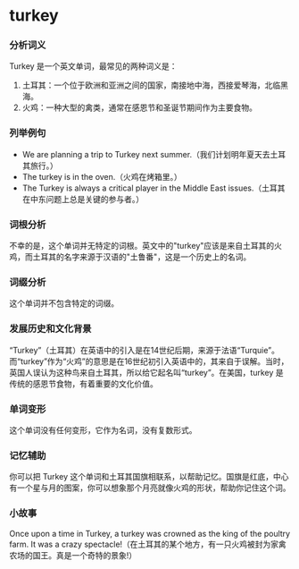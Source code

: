 # turkey

### 分析词义

  

Turkey 是一个英文单词，最常见的两种词义是：

  

1.  土耳其：一个位于欧洲和亚洲之间的国家，南接地中海，西接爱琴海，北临黑海。
2.  火鸡：一种大型的禽类，通常在感恩节和圣诞节期间作为主要食物。

  

### 列举例句

  

*   We are planning a trip to Turkey next summer.（我们计划明年夏天去土耳其旅行。）
*   The turkey is in the oven.（火鸡在烤箱里。）
*   The Turkey is always a critical player in the Middle East issues.（土耳其在中东问题上总是关键的参与者。）

  

### 词根分析

  

不幸的是，这个单词并无特定的词根。英文中的"turkey"应该是来自土耳其的火鸡，而土耳其的名字来源于汉语的"土鲁番"，这是一个历史上的名词。

  

### 词缀分析

  

这个单词并不包含特定的词缀。

  

### 发展历史和文化背景

  

“Turkey”（土耳其）在英语中的引入是在14世纪后期，来源于法语“Turquie”。而“turkey”作为“火鸡”的意思是在16世纪初引入英语中的，其来自于误解。当时，英国人误认为这种鸟来自土耳其，所以给它起名叫“turkey”。在美国，turkey 是传统的感恩节食物，有着重要的文化价值。

  

### 单词变形

  

这个单词没有任何变形，它作为名词，没有复数形式。

  

### 记忆辅助

  

你可以把 Turkey 这个单词和土耳其国旗相联系，以帮助记忆。国旗是红底，中心有一个星与月的图案，你可以想象那个月亮就像火鸡的形状，帮助你记住这个词。

  

### 小故事

  

Once upon a time in Turkey, a turkey was crowned as the king of the poultry farm. It was a crazy spectacle!（在土耳其的某个地方，有一只火鸡被封为家禽农场的国王。真是一个奇特的景象!）
